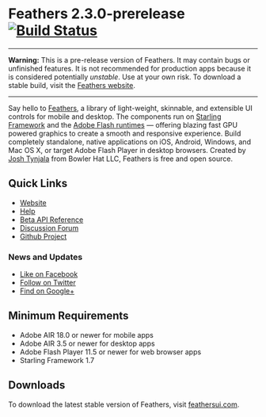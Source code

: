 # Feathers 2.3.0-prerelease [![Build Status](https://travis-ci.org/BowlerHatLLC/feathers.svg?branch=master)](https://travis-ci.org/BowlerHatLLC/feathers)

---

**Warning:** This is a pre-release version of Feathers. It may contain bugs or unfinished features. It is not recommended for production apps because it is considered potentially *unstable*. Use at your own risk. To download a stable build, visit the [Feathers website](http://feathersui.com/).

---

Say hello to [Feathers](http://feathersui.com/), a library of light-weight, skinnable, and extensible UI controls for mobile and desktop. The components run on [Starling Framework](http://starling-framework.org/) and the [Adobe Flash runtimes](http://gaming.adobe.com/technologies/) — offering blazing fast GPU powered graphics to create a smooth and responsive experience. Build completely standalone, native applications on iOS, Android, Windows, and Mac OS X, or target Adobe Flash Player in desktop browsers. Created by [Josh Tynjala](http://twitter.com/joshtynjala) from Bowler Hat LLC, Feathers is free and open source.

## Quick Links

* [Website](http://feathersui.com/)
* [Help](http://feathersui.com/beta/help/)
* [Beta API Reference](http://feathersui.com/beta/api-reference/)
* [Discussion Forum](http://forum.starling-framework.org/forum/feathers)
* [Github Project](https://github.com/BowlerHatLLC/feathers)

### News and Updates

* [Like on Facebook](https://facebook.com/feathersui)
* [Follow on Twitter](https://twitter.com/feathersui)
* [Find on Google+](https://www.google.com/+feathersui)

## Minimum Requirements

* Adobe AIR 18.0 or newer for mobile apps
* Adobe AIR 3.5 or newer for desktop apps
* Adobe Flash Player 11.5 or newer for web browser apps
* Starling Framework 1.7

## Downloads

To download the latest stable version of Feathers, visit [feathersui.com](http://feathersui.com/).